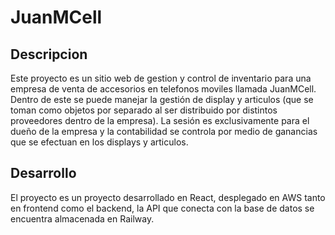 # JuanMCell



## Descripcion

Este proyecto es un sitio web de gestion y control de inventario para una empresa de venta de accesorios en telefonos moviles llamada JuanMCell.
Dentro de este se puede manejar la gestión de display y articulos (que se toman como objetos por separado al ser distribuido por distintos proveedores dentro de la empresa).
La sesión es exclusivamente para el dueño de la empresa y la contabilidad se controla por medio de ganancias que se efectuan en los displays y articulos.

## Desarrollo
El proyecto es un proyecto desarrollado en React, desplegado en AWS tanto en frontend como el backend, la API que conecta con la base de datos se encuentra almacenada en Railway.
